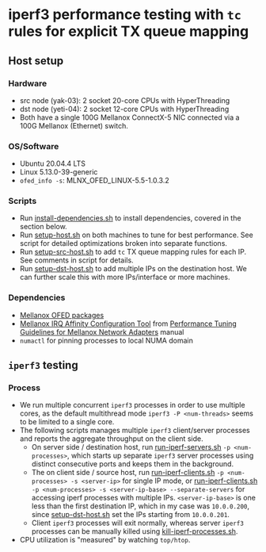 # iperf3 performance testing with `tc` rules for explicit TX queue mapping

## Host setup
### Hardware
- src node (yak-03): 2 socket 20-core CPUs with HyperThreading
- dst node (yeti-04): 2 socket 12-core CPUs with HyperThreading
- Both have a single 100G Mellanox ConnectX-5 NIC connected via a 100G Mellanox (Ethernet) switch.

### OS/Software
- Ubuntu 20.04.4 LTS
- Linux 5.13.0-39-generic
- `ofed_info -s`: MLNX_OFED_LINUX-5.5-1.0.3.2

### Scripts
- Run [install-dependencies.sh](./scripts/setup/install-dependencies.sh) to install dependencies, covered in the section below.
- Run [setup-host.sh](./scripts/setup/setup-host.sh) on both machines to tune for best performance. See script for detailed optimizations broken into separate functions.
- Run [setup-src-host.sh](./scripts/setup/setup-src-host.sh) to add `tc` TX queue mapping rules for each IP. See comments in script for details.
- Run [setup-dst-host.sh](./scripts/setup/setup-dst-host.sh) to add multiple IPs on the destination host. We can further scale this with more IPs/interface or more machines.

### Dependencies
- [Mellanox OFED packages](https://network.nvidia.com/products/infiniband-drivers/linux/mlnx_ofed/)
- [Mellanox IRQ Affinity Configuration Tool](http://www.mellanox.com/relateddocs/prod_software/mlnx_irq_affinity.tgz) from [Performance Tuning Guidelines
for Mellanox Network Adapters](https://network.nvidia.com/pdf/prod_software/Performance_Tuning_Guide_for_Mellanox_Network_Adapters_Archive.pdf) manual
- `numactl` for pinning processes to local NUMA domain

## `iperf3` testing
### Process
- We run multiple concurrent `iperf3` processes in order to use multiple cores, as the default multithread mode `iperf3 -P <num-threads>` seems to be limited to a single core.
- The following scripts manages multiple `iperf3` client/server processes and reports the aggregate throughput on the client side.
    - On server side / destination host, run [run-iperf-servers.sh](./scripts/run-iperf/run-iperf-servers.sh) `-p <num-processes>`, which starts up separate `iperf3` server processes using distinct consecutive ports and keeps them in the background.
    - The on client side / source host, run [run-iperf-clients.sh](./scripts/run-iperf/run-iperf-clients.sh) `-p <num-processes> -s <server-ip>` for single IP mode, or [run-iperf-clients.sh](./scripts/run-iperf/run-iperf-clients.sh) `-p <num-processes> -s <server-ip-base> --separate-servers` for accessing iperf processes with multiple IPs. `<server-ip-base>` is one less than the first destination IP, which in my case was `10.0.0.200`, since [setup-dst-host.sh](./scripts/setup/setup-dst-host.sh) set the IPs starting from `10.0.0.201`.
    - Client `iperf3` processes will exit normally, whereas server `iperf3` processes can be manually killed using [kill-iperf-processes.sh](./scripts/run-iperf/kill-iperf-processes.sh).
- CPU utilization is "measured" by watching `top/htop`.
